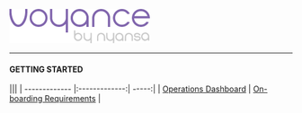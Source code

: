 ![](voyance-logo.png)


---

#### GETTING STARTED
|||
| ------------- |:-------------:| -----:|
| <a href="https://adarshseetharam.gitbooks.io/voyance/content/voyance/Operations%20Dashboard.html">Operations Dashboard</a> | <a href="https://adarshseetharam.gitbooks.io/voyance/content/voyance/Incidents.html">On-boarding Requirements</a> |
